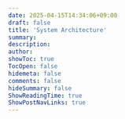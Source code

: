 ```yaml
---
date: 2025-04-15T14:34:06+09:00
draft: false
title: 'System Architecture'
summary: 
description:
author:
showToc: true
TocOpen: false
hidemeta: false
comments: false
hideSummary: false
ShowReadingTime: true
ShowPostNavLinks: true
---
```

